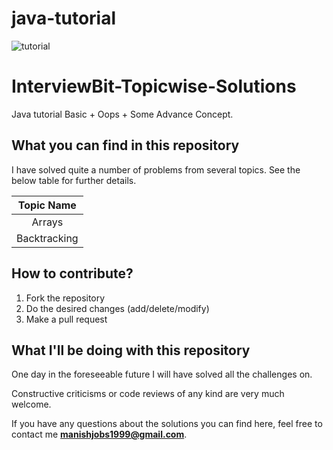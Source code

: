 # java-tutorial
![tutorial](https://user-images.githubusercontent.com/43094705/80869784-07c23900-8cc0-11ea-8cb3-c9dcd9e8e117.png)

# InterviewBit-Topicwise-Solutions

Java tutorial Basic + Oops + Some Advance Concept.

## What you can find in this repository

I have solved quite a number of problems from several topics. See the below table for further details. 

[//]: # (Run the py script to generate the below table.)

| Topic Name| 
|  :--------:| 
| Arrays| 
| Backtracking|



## How to contribute?

1. Fork the repository 
2. Do the desired changes (add/delete/modify)
3. Make a pull request

## What I'll be doing with this repository

One day in the foreseeable future I will have solved all the challenges on.

Constructive criticisms or code reviews of any kind are very much welcome.

If you have any questions about the solutions you can find here, feel free to contact me **manishjobs1999@gmail.com**.

